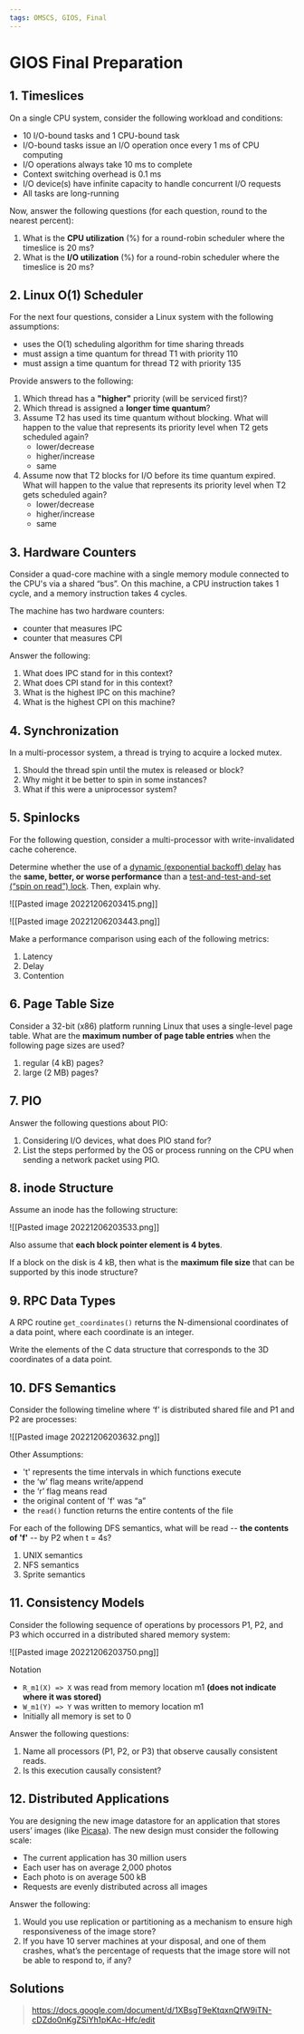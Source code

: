 ```yaml
---
tags: OMSCS, GIOS, Final
---
```

# GIOS Final Preparation

## 1. Timeslices

On a single CPU system, consider the following workload and conditions:

- 10 I/O-bound tasks and 1 CPU-bound task
- I/O-bound tasks issue an I/O operation once every 1 ms of CPU computing
- I/O operations always take 10 ms to complete
- Context switching overhead is 0.1 ms
- I/O device(s) have infinite capacity to handle concurrent I/O requests
- All tasks are long-running

Now, answer the following questions (for each question, round to the nearest percent):

1. What is the **CPU utilization** (%) for a round-robin scheduler where the timeslice is 20 ms?
2. What is the **I/O utilization** (%) for a round-robin scheduler where the timeslice is 20 ms?

## 2. Linux O(1) Scheduler

For the next four questions, consider a Linux system with the following assumptions:

- uses the O(1) scheduling algorithm for time sharing threads
- must assign a time quantum for thread T1 with priority 110
- must assign a time quantum for thread T2 with priority 135

Provide answers to the following:

1. Which thread has a **"higher"** priority (will be serviced first)?
2. Which thread is assigned a **longer time quantum**?
3. Assume T2 has used its time quantum without blocking. What will happen to the value that represents its priority level when T2 gets scheduled again?
    - lower/decrease
    - higher/increase
    - same
4. Assume now that T2 blocks for I/O before its time quantum expired. What will happen to the value that represents its priority level when T2 gets scheduled again?
    - lower/decrease
    - higher/increase
    - same

## 3. Hardware Counters

Consider a quad-core machine with a single memory module connected to the CPU's via a shared “bus”. On this machine, a CPU instruction takes 1 cycle, and a memory instruction takes 4 cycles.

The machine has two hardware counters:

- counter that measures IPC
- counter that measures CPI

Answer the following:

1. What does IPC stand for in this context?
2. What does CPI stand for in this context?
3. What is the highest IPC on this machine?
4. What is the highest CPI on this machine?

## 4. Synchronization

In a multi-processor system, a thread is trying to acquire a locked mutex.

1. Should the thread spin until the mutex is released or block?
2. Why might it be better to spin in some instances?
3. What if this were a uniprocessor system?

## 5. Spinlocks

For the following question, consider a multi-processor with write-invalidated cache coherence.

Determine whether the use of a [dynamic (exponential backoff) delay](https://s3.amazonaws.com/content.udacity-data.com/courses/ud923/notes/ud923-final-dynamic-delay.png) has the **same, better, or worse performance** than a [test-and-test-and-set (“spin on read”) lock](https://s3.amazonaws.com/content.udacity-data.com/courses/ud923/notes/ud923-final-test-and-test-and-set.png). Then, explain why.

![[Pasted image 20221206203415.png]]

![[Pasted image 20221206203443.png]]

Make a performance comparison using each of the following metrics:

1. Latency
2. Delay
3. Contention

## 6. Page Table Size

Consider a 32-bit (x86) platform running Linux that uses a single-level page table. What are the **maximum number of page table entries** when the following page sizes are used?

1. regular (4 kB) pages?
2. large (2 MB) pages?

## 7. PIO

Answer the following questions about PIO:

1. Considering I/O devices, what does PIO stand for?
2. List the steps performed by the OS or process running on the CPU when sending a network packet using PIO.

## 8. inode Structure

Assume an inode has the following structure:

![[Pasted image 20221206203533.png]]

Also assume that **each block pointer element is 4 bytes**.

If a block on the disk is 4 kB, then what is the **maximum file size** that can be supported by this inode structure?

## 9. RPC Data Types

A RPC routine `get_coordinates()` returns the N-dimensional coordinates of a data point, where each coordinate is an integer.

Write the elements of the C data structure that corresponds to the 3D coordinates of a data point.

## 10. DFS Semantics

Consider the following timeline where ‘f’ is distributed shared file and P1 and P2 are processes:

![[Pasted image 20221206203632.png]]

Other Assumptions:

- 't' represents the time intervals in which functions execute
- the ‘w’ flag means write/append
- the ‘r’ flag means read
- the original content of 'f' was “a”
- the `read()` function returns the entire contents of the file

For each of the following DFS semantics, what will be read -- **the contents of 'f'** -- by P2 when t = 4s?

1. UNIX semantics
2. NFS semantics
3. Sprite semantics

## 11. Consistency Models

Consider the following sequence of operations by processors P1, P2, and P3 which occurred in a distributed shared memory system:

![[Pasted image 20221206203750.png]]

Notation

- `R_m1(X) => X` was read from memory location m1 **(does not indicate where it was stored)**
- `W_m1(Y) => Y` was written to memory location m1
- Initially all memory is set to 0

Answer the following questions:

1. Name all processors (P1, P2, or P3) that observe causally consistent reads.
2. Is this execution causally consistent?

## 12. Distributed Applications

You are designing the new image datastore for an application that stores users’ images (like [Picasa](http://picasa.google.com/)). The new design must consider the following scale:

- The current application has 30 million users
- Each user has on average 2,000 photos
- Each photo is on average 500 kB
- Requests are evenly distributed across all images

Answer the following:

1. Would you use replication or partitioning as a mechanism to ensure high responsiveness of the image store?
2. If you have 10 server machines at your disposal, and one of them crashes, what’s the percentage of requests that the image store will not be able to respond to, if any?

## Solutions
> https://docs.google.com/document/d/1XBsgT9eKtqxnQfW9iTN-cDZdo0nKgZSiYh1pKAc-Hfc/edit

